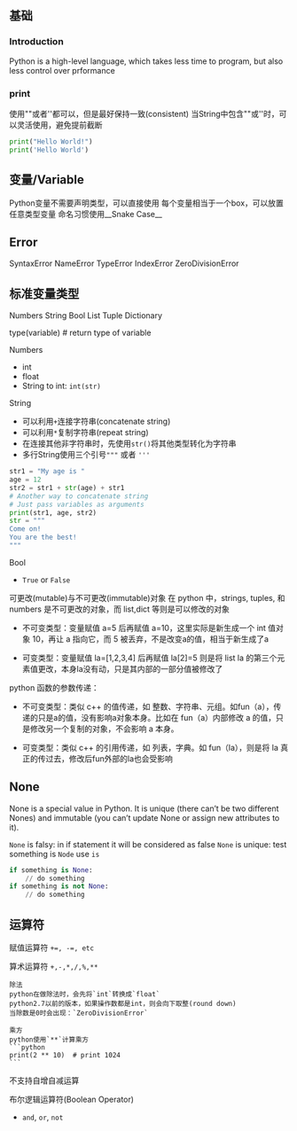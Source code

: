 ## 基础

### Introduction
Python is a high-level language, which takes less time to program, but also less control over prformance

### print
使用""或者''都可以，但是最好保持一致(consistent)
当String中包含""或''时，可以灵活使用，避免提前截断

```python
print("Hello World!")
print('Hello World')
```

## 变量/Variable
Python变量不需要声明类型，可以直接使用
每个变量相当于一个box，可以放置任意类型变量
命名习惯使用__Snake Case__

## Error
SyntaxError
NameError
TypeError
IndexError
ZeroDivisionError

## 标准变量类型

Numbers
String
Bool
List
Tuple
Dictionary

type(variable) # return type of variable

Numbers
- int
- float
- String to int: `int(str)`

String
- 可以利用`+`连接字符串(concatenate string)
- 可以利用`*`复制字符串(repeat string)
- 在连接其他非字符串时，先使用`str()`将其他类型转化为字符串
- 多行String使用三个引号`"""` 或者 `'''`

```py
str1 = "My age is "
age = 12
str2 = str1 + str(age) + str1
# Another way to concatenate string
# Just pass variables as arguments
print(str1, age, str2)
str = """
Come on!
You are the best!
"""
```

Bool
- `True` or `False`

可更改(mutable)与不可更改(immutable)对象
在 python 中，strings, tuples, 和 numbers 是不可更改的对象，而 list,dict 等则是可以修改的对象

- 不可变类型：变量赋值 a=5 后再赋值 a=10，这里实际是新生成一个 int 值对象 10，再让 a 指向它，而 5 被丢弃，不是改变a的值，相当于新生成了a

- 可变类型：变量赋值 la=[1,2,3,4] 后再赋值 la[2]=5 则是将 list la 的第三个元素值更改，本身la没有动，只是其内部的一部分值被修改了

python 函数的参数传递：

- 不可变类型：类似 c++ 的值传递，如 整数、字符串、元组。如fun（a），传递的只是a的值，没有影响a对象本身。比如在 fun（a）内部修改 a 的值，只是修改另一个复制的对象，不会影响 a 本身。

- 可变类型：类似 c++ 的引用传递，如 列表，字典。如 fun（la），则是将 la 真正的传过去，修改后fun外部的la也会受影响

## None

None is a special value in Python. It is unique (there can’t be two different Nones) and immutable (you can’t update None or assign new attributes to it).

`None` is falsy: in if statement it will be considered as false
`None` is unique: test something is `Node` use `is`

```py
if something is None:
    // do something
if something is not None:
    // do something
```



## 运算符
赋值运算符
`+=, -=, etc`

算术运算符
`+,-,*,/,%,**`

    除法
    python在做除法时，会先将`int`转换成`float` 
    python2.7以前的版本，如果操作数都是int，则会向下取整(round down)
    当除数是0时会出现：`ZeroDivisionError`

    乘方
    python使用`**`计算乘方
    ```python
    print(2 ** 10)  # print 1024
    ```

不支持自增自减运算

布尔逻辑运算符(Boolean Operator)
- `and`, `or`, `not`

